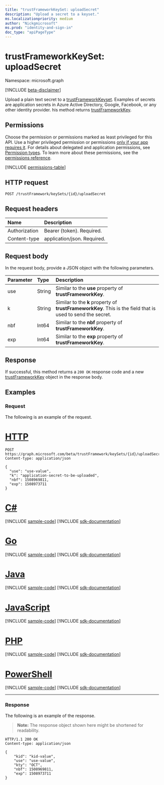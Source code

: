 ```yaml
---
title: "trustFrameworkKeySet: uploadSecret"
description: "Upload a secret to a keyset."
ms.localizationpriority: medium
author: "Nickgmicrosoft"
ms.prod: "identity-and-sign-in"
doc_type: "apiPageType"
---
```


# trustFrameworkKeySet: uploadSecret

Namespace: microsoft.graph

[!INCLUDE [beta-disclaimer](../../includes/beta-disclaimer.md)]

Upload a plain text secret to a [trustFrameworkKeyset](../resources/trustframeworkkeyset.md). Examples of secrets are application secrets in Azure Active Directory, Google, Facebook, or any other identity provider. his method returns [trustFrameworkKey](../resources/trustframeworkkey.md).

## Permissions

Choose the permission or permissions marked as least privileged for this API. Use a higher privileged permission or permissions [only if your app requires it](/graph/permissions-overview#best-practices-for-using-microsoft-graph-permissions). For details about delegated and application permissions, see [Permission types](/graph/permissions-overview#permission-types). To learn more about these permissions, see the [permissions reference](/graph/permissions-reference).

<!-- { "blockType": "permissions", "name": "trustframeworkkeyset_uploadsecret" } -->
[!INCLUDE [permissions-table](../includes/permissions/trustframeworkkeyset-uploadsecret-permissions.md)]

## HTTP request

<!-- { "blockType": "ignored" } -->

```http
POST /trustFramework/keySets/{id}/uploadSecret
```

## Request headers

| Name          | Description   |
|:--------------|:--------------|
| Authorization | Bearer {token}. Required. |
| Content-type  | application/json. Required. |

## Request body

In the request body, provide a JSON object with the following parameters.

| Parameter    | Type        | Description |
|:-------------|:------------|:------------|
|use|String|Similar to the **use** property of **trustFrameworkKey**.|
|k|String|Similar to the **k** property of **trustFrameworkKey**. This is the field that is used to send the secret.|
|nbf|Int64|Similar to the **nbf** property of **trustFrameworkKey**.|
|exp|Int64|Similar to the **exp** property of **trustFrameworkKey**.|

## Response

If successful, this method returns a `200 OK` response code and a new [trustFrameworkKey](../resources/trustframeworkkey.md) object in the response body.

## Examples

### Request

The following is an example of the request.

# [HTTP](#tab/http)
<!-- {
  "blockType": "request",
  "name": "trustframeworkkeyset_uploadsecret"
}-->

```http
POST https://graph.microsoft.com/beta/trustFramework/keySets/{id}/uploadSecret
Content-type: application/json

{
  "use": "use-value",
  "k": "application-secret-to-be-uploaded",
  "nbf": 1508969811,
  "exp": 1508973711
}
```

# [C#](#tab/csharp)
[!INCLUDE [sample-code](../includes/snippets/csharp/trustframeworkkeyset-uploadsecret-csharp-snippets.md)]
[!INCLUDE [sdk-documentation](../includes/snippets/snippets-sdk-documentation-link.md)]

# [Go](#tab/go)
[!INCLUDE [sample-code](../includes/snippets/go/trustframeworkkeyset-uploadsecret-go-snippets.md)]
[!INCLUDE [sdk-documentation](../includes/snippets/snippets-sdk-documentation-link.md)]

# [Java](#tab/java)
[!INCLUDE [sample-code](../includes/snippets/java/trustframeworkkeyset-uploadsecret-java-snippets.md)]
[!INCLUDE [sdk-documentation](../includes/snippets/snippets-sdk-documentation-link.md)]

# [JavaScript](#tab/javascript)
[!INCLUDE [sample-code](../includes/snippets/javascript/trustframeworkkeyset-uploadsecret-javascript-snippets.md)]
[!INCLUDE [sdk-documentation](../includes/snippets/snippets-sdk-documentation-link.md)]

# [PHP](#tab/php)
[!INCLUDE [sample-code](../includes/snippets/php/trustframeworkkeyset-uploadsecret-php-snippets.md)]
[!INCLUDE [sdk-documentation](../includes/snippets/snippets-sdk-documentation-link.md)]

# [PowerShell](#tab/powershell)
[!INCLUDE [sample-code](../includes/snippets/powershell/trustframeworkkeyset-uploadsecret-powershell-snippets.md)]
[!INCLUDE [sdk-documentation](../includes/snippets/snippets-sdk-documentation-link.md)]

---

### Response

The following is an example of the response.

> **Note:** The response object shown here might be shortened for readability.

<!-- {
  "blockType": "response",
  "truncated": true,
  "@odata.type": "microsoft.graph.trustFrameworkKey"
} -->

```http
HTTP/1.1 200 OK
Content-type: application/json

{
	"kid": "kid-value",
	"use": "use-value",
	"kty": "OCT",
	"nbf": 1508969811,
	"exp": 1508973711
}
```

<!-- uuid: 16cd6b66-4b1a-43a1-adaf-3a886856ed98
2019-02-04 14:57:30 UTC -->
<!-- {
  "type": "#page.annotation",
  "description": "trustFrameworkKeySet: uploadSecret",
  "keywords": "",
  "section": "documentation",
  "tocPath": ""
}-->


